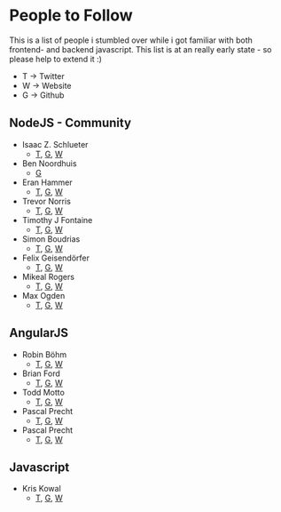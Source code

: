 # People to Follow
This is a list of people i stumbled over while i got familiar with both frontend- and backend javascript.
This list is at an really early state - so please help to extend it :)

* T -> Twitter
* W -> Website 
* G -> Github

## NodeJS - Community
* Isaac Z. Schlueter
	* [T](https://twitter.com/izs), [G](https://github.com/isaacs), [W](http://blog.izs.me/)
* Ben Noordhuis
	* [G](https://github.com/bnoordhuis)
* Eran Hammer
	* [T](https://twitter.com/eranhammer), [G](https://github.com/hueniverse), [W](http://hueniverse.com/)
* Trevor Norris
	* [T](https://twitter.com/trevnorris), [G](https://github.com/trevnorris), [W](http://blog.trevnorris.com/)
* Timothy J Fontaine
	* [T](https://twitter.com/tjfontaine), [G](https://github.com/tjfontaine), [W](http://atxconsulting.com/)
* Simon Boudrias
	* [T](https://twitter.com/Vaxilart), [G](https://github.com/SBoudrias), [W](http://simonboudrias.com/)
* Felix Geisendörfer
	* [T](https://twitter.com/felixge), [G](https://github.com/felixge), [W](http://felixge.de/)
* Mikeal Rogers
	* [T](https://twitter.com/mikeal), [G](https://github.com/mikeal), [W](http://www.futurealoof.com/)
* Max Ogden
	* [T](https://twitter.com/maxogden), [G](https://github.com/maxogden), [W](http://maxogden.com/)

## AngularJS

* Robin Böhm 
	* [T](https://twitter.com/roobijn), [G](https://github.com/robinboehm), [W](http://angularjs.de/)
* Brian Ford 
	* [T](https://twitter.com/briantford), [G](https://github.com/btford), [W](http://briantford.com/)
* Todd Motto
	* [T](https://twitter.com/toddmotto), [G](https://github.com/toddmotto), [W](http://toddmotto.com/)
* Pascal Precht
	* [T](https://twitter.com/PascalPrecht), [G](https://github.com/toddmotto), [W](http://pascalprecht.github.io/)
* Pascal Precht
	* [T](https://twitter.com/PascalPrecht), [G](https://github.com/toddmotto), [W](http://pascalprecht.github.io/)

## Javascript

* Kris Kowal
	* [T](https://twitter.com/kriskowal), [G](https://github.com/kriskowal), [W](http://about.me/kriskowal)
